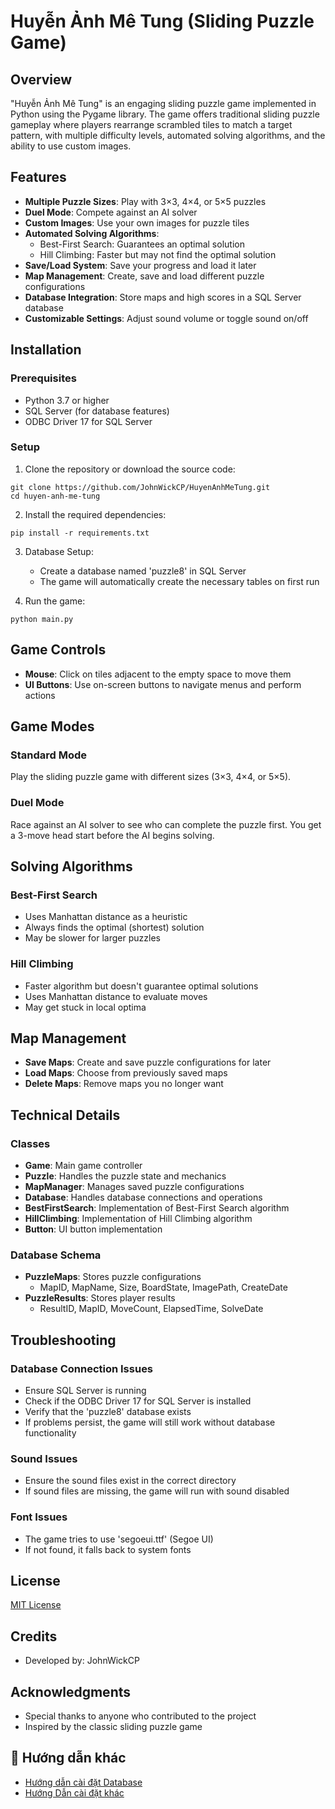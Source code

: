 # Huyễn Ảnh Mê Tung (Sliding Puzzle Game)

## Overview

"Huyễn Ảnh Mê Tung" is an engaging sliding puzzle game implemented in Python using the Pygame library. The game offers traditional sliding puzzle gameplay where players rearrange scrambled tiles to match a target pattern, with multiple difficulty levels, automated solving algorithms, and the ability to use custom images.

## Features

- **Multiple Puzzle Sizes**: Play with 3×3, 4×4, or 5×5 puzzles
- **Duel Mode**: Compete against an AI solver
- **Custom Images**: Use your own images for puzzle tiles
- **Automated Solving Algorithms**:
  - Best-First Search: Guarantees an optimal solution
  - Hill Climbing: Faster but may not find the optimal solution
- **Save/Load System**: Save your progress and load it later
- **Map Management**: Create, save and load different puzzle configurations
- **Database Integration**: Store maps and high scores in a SQL Server database
- **Customizable Settings**: Adjust sound volume or toggle sound on/off

## Installation

### Prerequisites

- Python 3.7 or higher
- SQL Server (for database features)
- ODBC Driver 17 for SQL Server 

### Setup

1. Clone the repository or download the source code:
```
git clone https://github.com/JohnWickCP/HuyenAnhMeTung.git
cd huyen-anh-me-tung
```

2. Install the required dependencies:
```
pip install -r requirements.txt
```

3. Database Setup:
   - Create a database named 'puzzle8' in SQL Server
   - The game will automatically create the necessary tables on first run

4. Run the game:
```
python main.py
```

## Game Controls

- **Mouse**: Click on tiles adjacent to the empty space to move them
- **UI Buttons**: Use on-screen buttons to navigate menus and perform actions

## Game Modes

### Standard Mode
Play the sliding puzzle game with different sizes (3×3, 4×4, or 5×5).

### Duel Mode
Race against an AI solver to see who can complete the puzzle first. You get a 3-move head start before the AI begins solving.

## Solving Algorithms

### Best-First Search
- Uses Manhattan distance as a heuristic
- Always finds the optimal (shortest) solution
- May be slower for larger puzzles

### Hill Climbing
- Faster algorithm but doesn't guarantee optimal solutions
- Uses Manhattan distance to evaluate moves
- May get stuck in local optima

## Map Management

- **Save Maps**: Create and save puzzle configurations for later
- **Load Maps**: Choose from previously saved maps
- **Delete Maps**: Remove maps you no longer want


## Technical Details

### Classes

- **Game**: Main game controller
- **Puzzle**: Handles the puzzle state and mechanics
- **MapManager**: Manages saved puzzle configurations
- **Database**: Handles database connections and operations
- **BestFirstSearch**: Implementation of Best-First Search algorithm
- **HillClimbing**: Implementation of Hill Climbing algorithm
- **Button**: UI button implementation

### Database Schema

- **PuzzleMaps**: Stores puzzle configurations
  - MapID, MapName, Size, BoardState, ImagePath, CreateDate
- **PuzzleResults**: Stores player results
  - ResultID, MapID, MoveCount, ElapsedTime, SolveDate

## Troubleshooting

### Database Connection Issues
- Ensure SQL Server is running
- Check if the ODBC Driver 17 for SQL Server is installed
- Verify that the 'puzzle8' database exists
- If problems persist, the game will still work without database functionality

### Sound Issues
- Ensure the sound files exist in the correct directory
- If sound files are missing, the game will run with sound disabled

### Font Issues
- The game tries to use 'segoeui.ttf' (Segoe UI)
- If not found, it falls back to system fonts

## License

[MIT License](LICENSE)

## Credits

- Developed by: JohnWickCP

## Acknowledgments

- Special thanks to anyone who contributed to the project
- Inspired by the classic sliding puzzle game

## 📄 Hướng dẫn khác
- [Hướng dẫn cài đặt Database](./DATABASE_SETUP.md)
- [Hướng Dẫn cài đặt khác](./SETUP_GUIDE.md)